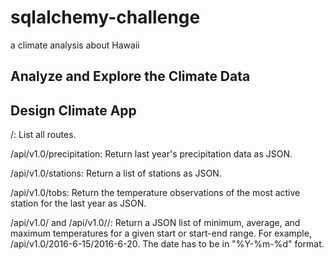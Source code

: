 # sqlalchemy-challenge
a climate analysis about Hawaii

## Analyze and Explore the Climate Data
## Design Climate App
/: List all routes.

/api/v1.0/precipitation: Return last year's precipitation data as JSON.

/api/v1.0/stations: Return a list of stations as JSON.

/api/v1.0/tobs: Return the temperature observations of the most active station for the last year as JSON.

/api/v1.0/<start> and /api/v1.0/<start>/<end>: Return a JSON list of minimum, average, and maximum temperatures for a given start or start-end range.
For example, /api/v1.0/2016-6-15/2016-6-20. The date has to be in "%Y-%m-%d" format.
